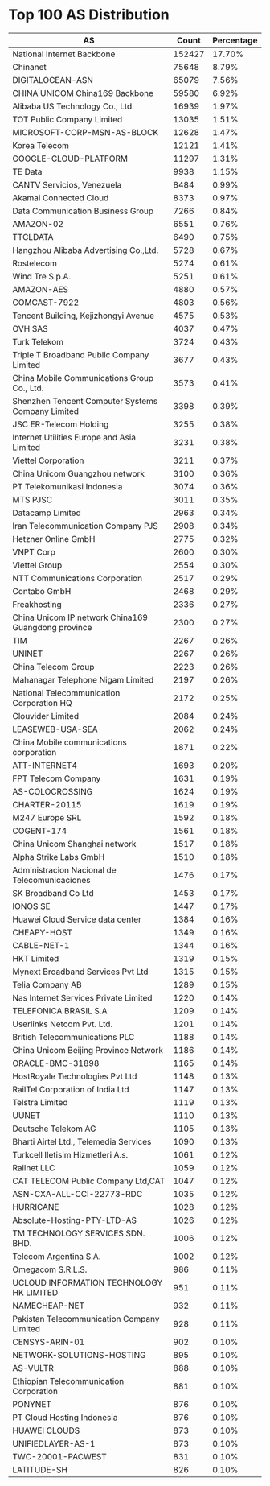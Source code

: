 # Top 100 AS Distribution
| AS | Count | Percentage |
|----|----|----|
| National Internet Backbone | 152427 | 17.70% |
| Chinanet | 75648 | 8.79% |
| DIGITALOCEAN-ASN | 65079 | 7.56% |
| CHINA UNICOM China169 Backbone | 59580 | 6.92% |
| Alibaba US Technology Co., Ltd. | 16939 | 1.97% |
| TOT Public Company Limited | 13035 | 1.51% |
| MICROSOFT-CORP-MSN-AS-BLOCK | 12628 | 1.47% |
| Korea Telecom | 12121 | 1.41% |
| GOOGLE-CLOUD-PLATFORM | 11297 | 1.31% |
| TE Data | 9938 | 1.15% |
| CANTV Servicios, Venezuela | 8484 | 0.99% |
| Akamai Connected Cloud | 8373 | 0.97% |
| Data Communication Business Group | 7266 | 0.84% |
| AMAZON-02 | 6551 | 0.76% |
| TTCLDATA | 6490 | 0.75% |
| Hangzhou Alibaba Advertising Co.,Ltd. | 5728 | 0.67% |
| Rostelecom | 5274 | 0.61% |
| Wind Tre S.p.A. | 5251 | 0.61% |
| AMAZON-AES | 4880 | 0.57% |
| COMCAST-7922 | 4803 | 0.56% |
| Tencent Building, Kejizhongyi Avenue | 4575 | 0.53% |
| OVH SAS | 4037 | 0.47% |
| Turk Telekom | 3724 | 0.43% |
| Triple T Broadband Public Company Limited | 3677 | 0.43% |
| China Mobile Communications Group Co., Ltd. | 3573 | 0.41% |
| Shenzhen Tencent Computer Systems Company Limited | 3398 | 0.39% |
| JSC ER-Telecom Holding | 3255 | 0.38% |
| Internet Utilities Europe and Asia Limited | 3231 | 0.38% |
| Viettel Corporation | 3211 | 0.37% |
| China Unicom Guangzhou network | 3100 | 0.36% |
| PT Telekomunikasi Indonesia | 3074 | 0.36% |
| MTS PJSC | 3011 | 0.35% |
| Datacamp Limited | 2963 | 0.34% |
| Iran Telecommunication Company PJS | 2908 | 0.34% |
| Hetzner Online GmbH | 2775 | 0.32% |
| VNPT Corp | 2600 | 0.30% |
| Viettel Group | 2554 | 0.30% |
| NTT Communications Corporation | 2517 | 0.29% |
| Contabo GmbH | 2468 | 0.29% |
| Freakhosting | 2336 | 0.27% |
| China Unicom IP network China169 Guangdong province | 2300 | 0.27% |
| TIM | 2267 | 0.26% |
| UNINET | 2267 | 0.26% |
| China Telecom Group | 2223 | 0.26% |
| Mahanagar Telephone Nigam Limited | 2197 | 0.26% |
| National Telecommunication Corporation HQ | 2172 | 0.25% |
| Clouvider Limited | 2084 | 0.24% |
| LEASEWEB-USA-SEA | 2062 | 0.24% |
| China Mobile communications corporation | 1871 | 0.22% |
| ATT-INTERNET4 | 1693 | 0.20% |
| FPT Telecom Company | 1631 | 0.19% |
| AS-COLOCROSSING | 1624 | 0.19% |
| CHARTER-20115 | 1619 | 0.19% |
| M247 Europe SRL | 1592 | 0.18% |
| COGENT-174 | 1561 | 0.18% |
| China Unicom Shanghai network | 1517 | 0.18% |
| Alpha Strike Labs GmbH | 1510 | 0.18% |
| Administracion Nacional de Telecomunicaciones | 1476 | 0.17% |
| SK Broadband Co Ltd | 1453 | 0.17% |
| IONOS SE | 1447 | 0.17% |
| Huawei Cloud Service data center | 1384 | 0.16% |
| CHEAPY-HOST | 1349 | 0.16% |
| CABLE-NET-1 | 1344 | 0.16% |
| HKT Limited | 1319 | 0.15% |
| Mynext Broadband Services Pvt Ltd | 1315 | 0.15% |
| Telia Company AB | 1289 | 0.15% |
| Nas Internet Services Private Limited | 1220 | 0.14% |
| TELEFONICA BRASIL S.A | 1209 | 0.14% |
| Userlinks Netcom Pvt. Ltd. | 1201 | 0.14% |
| British Telecommunications PLC | 1188 | 0.14% |
| China Unicom Beijing Province Network | 1186 | 0.14% |
| ORACLE-BMC-31898 | 1165 | 0.14% |
| HostRoyale Technologies Pvt Ltd | 1148 | 0.13% |
| RailTel Corporation of India Ltd | 1147 | 0.13% |
| Telstra Limited | 1119 | 0.13% |
| UUNET | 1110 | 0.13% |
| Deutsche Telekom AG | 1105 | 0.13% |
| Bharti Airtel Ltd., Telemedia Services | 1090 | 0.13% |
| Turkcell Iletisim Hizmetleri A.s. | 1061 | 0.12% |
| Railnet LLC | 1059 | 0.12% |
| CAT TELECOM Public Company Ltd,CAT | 1047 | 0.12% |
| ASN-CXA-ALL-CCI-22773-RDC | 1035 | 0.12% |
| HURRICANE | 1028 | 0.12% |
| Absolute-Hosting-PTY-LTD-AS | 1026 | 0.12% |
| TM TECHNOLOGY SERVICES SDN. BHD. | 1006 | 0.12% |
| Telecom Argentina S.A. | 1002 | 0.12% |
| Omegacom S.R.L.S. | 986 | 0.11% |
| UCLOUD INFORMATION TECHNOLOGY HK LIMITED | 951 | 0.11% |
| NAMECHEAP-NET | 932 | 0.11% |
| Pakistan Telecommunication Company Limited | 928 | 0.11% |
| CENSYS-ARIN-01 | 902 | 0.10% |
| NETWORK-SOLUTIONS-HOSTING | 895 | 0.10% |
| AS-VULTR | 888 | 0.10% |
| Ethiopian Telecommunication Corporation | 881 | 0.10% |
| PONYNET | 876 | 0.10% |
| PT Cloud Hosting Indonesia | 876 | 0.10% |
| HUAWEI CLOUDS | 873 | 0.10% |
| UNIFIEDLAYER-AS-1 | 873 | 0.10% |
| TWC-20001-PACWEST | 831 | 0.10% |
| LATITUDE-SH | 826 | 0.10% |
